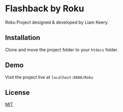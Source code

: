 # Flashback by Roku

Roku Project designed & developed by Liam Keery.

## Installation

Clone and move the project folder to your ```htdocs``` folder.

## Demo

Visit the project live at ```localhost:8888/Roku```

## License
[MIT](https://choosealicense.com/licenses/mit/)